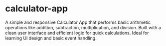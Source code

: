 # calculator-app
A simple and responsive Calculator App that performs basic arithmetic operations like addition, subtraction, multiplication, and division. Built with a clean user interface and efficient logic for quick calculations. Ideal for learning UI design and basic event handling.

